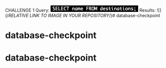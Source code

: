 CHALLENGE 1
Query: ![](./Queries/1.png)
Results: ![](/*RELATIVE LINK TO IMAGE IN YOUR REPOSITORY*/)# database-checkpoint
# database-checkpoint
# database-checkpoint
